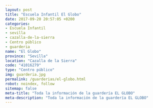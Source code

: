 ```yaml
---
layout: post
title: "Escuela Infantil El Globo"
date: 2017-09-20 20:57:05 +0200
categories:
- Escuela Infantil
- sevilla
- cazalla-de-la-sierra
- Centro público
- guarderia
name: "El Globo"
province: "Sevilla"
location: "Cazalla de la Sierra"
code: "41016279"
type: "Centro público"
img: guarderia.jpg
permalink: /guarderias/el-globo.html
robot: noindex, follow
sitemap: false
meta-title: "Toda la información de la guardería EL GLOBO"
meta-description: "Toda la información de la guardería EL GLOBO"
---
```


